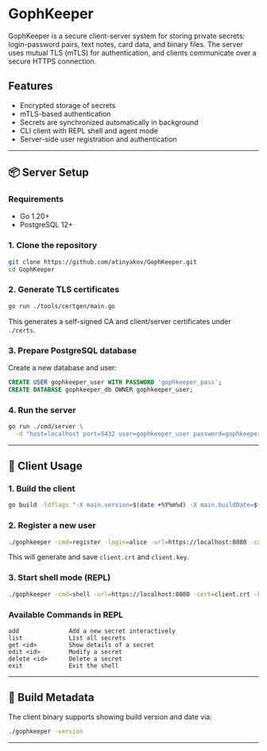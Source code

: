 # GophKeeper

GophKeeper is a secure client-server system for storing private secrets: login-password pairs, text notes, card data, and binary files. The server uses mutual TLS (mTLS) for authentication, and clients communicate over a secure HTTPS connection.

## Features

* Encrypted storage of secrets
* mTLS-based authentication
* Secrets are synchronized automatically in background
* CLI client with REPL shell and agent mode
* Server-side user registration and authentication

---

## 📦 Server Setup

### Requirements

* Go 1.20+
* PostgreSQL 12+

### 1. Clone the repository

```bash
git clone https://github.com/atinyakov/GophKeeper.git
cd GophKeeper
```

### 2. Generate TLS certificates

```bash
go run ./tools/certgen/main.go
```

This generates a self-signed CA and client/server certificates under `./certs`.

### 3. Prepare PostgreSQL database

Create a new database and user:

```sql
CREATE USER gophkeeper_user WITH PASSWORD 'gophkeeper_pass';
CREATE DATABASE gophkeeper_db OWNER gophkeeper_user;
```

### 4. Run the server

```bash
go run ./cmd/server \
  -d "host=localhost port=5432 user=gophkeeper_user password=gophkeeper_pass dbname=gophkeeper_db sslmode=disable"
```

---

## 🧑 Client Usage

### 1. Build the client

```bash
go build -ldflags "-X main.version=$(date +%Y%m%d) -X main.buildDate=$(date -I)" -o gophkeeper ./cmd/client
```

### 2. Register a new user

```bash
./gophkeeper -cmd=register -login=alice -url=https://localhost:8080 -ca=certs/ca.crt
```

This will generate and save `client.crt` and `client.key`.

### 3. Start shell mode (REPL)

```bash
./gophkeeper -cmd=shell -url=https://localhost:8080 -cert=client.crt -key=client.key -ca=certs/ca.crt
```

### Available Commands in REPL

```
add              Add a new secret interactively
list             List all secrets
get <id>         Show details of a secret
edit <id>        Modify a secret
delete <id>      Delete a secret
exit             Exit the shell
```

---

## 🧾 Build Metadata

The client binary supports showing build version and date via:

```bash
./gophkeeper -version
```

---


